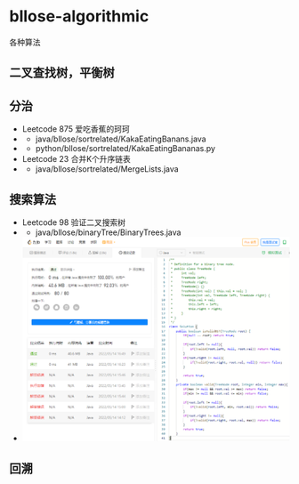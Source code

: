 # bllose-algorithmic
各种算法

## 二叉查找树，平衡树

## 分治  
- Leetcode 875 爱吃香蕉的珂珂 
- - java/bllose/sortrelated/KakaEatingBanans.java
- - python/bllose/sortrelated/KakaEatingBananas.py  
- Leetcode 23 合并K个升序链表  
- - java/bllose/sortrelated/MergeLists.java


## 搜索算法
- Leetcode 98 验证二叉搜索树
- - java/bllose/binaryTree/BinaryTrees.java
- ![binaryTree](https://github.com/Bllose/bllose-algorithmic/blob/main/src/main/java/bllose/binaryTree/resourses/validBTS.png)

## 回溯
